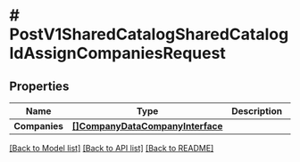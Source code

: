 # # PostV1SharedCatalogSharedCatalogIdAssignCompaniesRequest


## Properties 


Name | Type | Description | Notes
------------ | ------------- | ------------- | -------------
**Companies**| [**[]CompanyDataCompanyInterface**](CompanyDataCompanyInterface.md) |   |


[[Back to Model list]](../../README.md#models) [[Back to API list]](../../README.md#endpoints) [[Back to README]](../../README.md)

